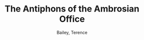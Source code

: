 ---
title: The Antiphons of the Ambrosian Office
author: Bailey, Terence
author2: Merkley, Paul
volume: L
volume_part: 1
isbn10: 0-931902-60-6
isbn13: 978-0-931902-60-4
price: 70
publisher: IMM
place: Ottawa
year: 1989
pages: 271
---